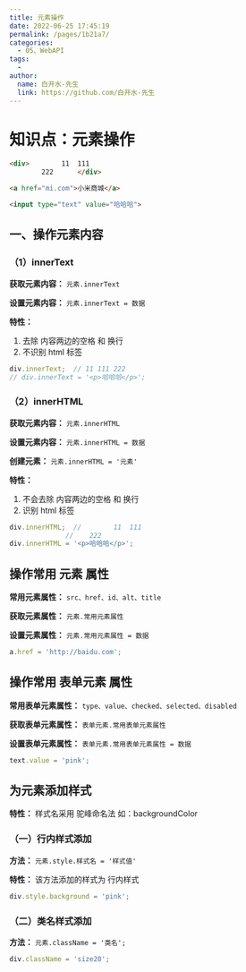 ```yaml
---
title: 元素操作
date: 2022-06-25 17:45:19
permalink: /pages/1b21a7/
categories:
  - 05、WebAPI
tags:
  - 
author: 
  name: 白开水-先生
  link: https://github.com/白开水-先生
---
```

# 知识点：元素操作

```html
<div>        11  111
        222      </div>

<a href="mi.com">小米商城</a>

<input type="text" value="哈哈哈">
```

## 一、操作元素内容

### （1）innerText

**获取元素内容：** `元素.innerText`

**设置元素内容：** `元素.innerText = 数据`

**特性：**
1. 去除 内容两边的空格 和 换行
2. 不识别 html 标签

```js
div.innerText;  // 11 111 222
// div.innerText = '<p>哈哈哈</p>';
```

### （2）innerHTML

**获取元素内容：** `元素.innerHTML`

**设置元素内容：** `元素.innerHTML = 数据`

**创建元素：** `元素.innerHTML = '元素'`

**特性：**
1. 不会去除 内容两边的空格 和 换行
2. 识别 html 标签

```js
div.innerHTML;  //        11  111
              //    222 
div.innerHTML = '<p>哈哈哈</p>';
```

## 操作常用 元素 属性

**常用元素属性：** `src、href、id、alt、title`

**获取元素属性：** `元素.常用元素属性`

**设置元素属性：** `元素.常用元素属性 = 数据`

```js
a.href = 'http://baidu.com';
```

## 操作常用 表单元素 属性

**常用表单元素属性：** `type、value、checked、selected、disabled`

**获取表单元素属性：** `表单元素.常用表单元素属性`

**设置表单元素属性：** `表单元素.常用表单元素属性 = 数据`

```js
text.value = 'pink';
```

## 为元素添加样式

**特性：** 样式名采用 驼峰命名法   如：backgroundColor

### （一）行内样式添加

**方法：** `元素.style.样式名 = '样式值'`

**特性：** 该方法添加的样式为 行内样式

```js
div.style.background = 'pink';
```

### （二）类名样式添加

**方法：** `元素.className = '类名';`

```js
div.className = 'size20';
```